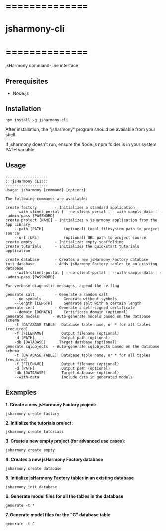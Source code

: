 # ==============
# jsharmony-cli
# ==============

jsHarmony command-line interface

## Prerequisites

* Node.js

## Installation

```
npm install -g jsharmony-cli
```

After installation, the "jsharmony" program should be available from your shell.

If jsharmony doesn't run, ensure the Node.js npm folder is in your system PATH variable.

## Usage

```
-------------------
:::jsHarmony CLI:::
-------------------
Usage: jsharmony [command] [options]

The following commands are available:

create factory        - Initializes a standard application
    --with-client-portal | --no-client-portal | --with-sample-data | --admin-pass [PASSWORD]
create project [NAME] - Initializes a jsHarmony application from the App Library
    --path [PATH]         (optional) Local filesystem path to project source
    --url [URL]           (optional) URL path to project source
create empty          - Initializes empty scaffolding
create tutorials      - Initializes the quickstart tutorials application

create database       - Creates a new jsHarmony Factory database
init database         - Adds jsHarmony Factory tables to an existing database
    --with-client-portal | --no-client-portal | --with-sample-data | --admin-pass [PASSWORD]

For verbose diagnostic messages, append the -v flag

generate salt         - Generate a random salt
    --no-symbols          Generate without symbols
    --length [LENGTH]     Generate salt with a certain length
generate cert         - Generate a self-signed certificate
    --domain [DOMAIN]     Certificate domain (optional)
generate models      - Auto-generate models based on the database schema
    -t [DATABASE TABLE]  Database table name, or * for all tables (required)
    -f [FILENAME]        Output filename (optional)
    -d [PATH]            Output path (optional)
    -db [DATABASE]      Target database (optional)
generate sqlobjects  - Auto-generate sqlobjects based on the database schema
    -t [DATABASE TABLE]  Database table name, or * for all tables (required)
    -f [FILENAME]        Output filename (optional)
    -d [PATH]            Output path (optional)
    -db [DATABASE]       Target database (optional)
    --with-data          Include data in generated models
```

## Examples

**1. Create a new jsHarmony Factory project:**

  ```jsharmony create factory```

**2. Initialize the tutorials project:**

  ```jsharmony create tutorials```

**3. Create a new empty project (for advanced use cases):**

  ```jsharmony create empty```

**4. Creates a new jsHarmony Factory database**

  ```jsharmony create database```

**5. Initialize jsHarmony Factory tables in an existing database**

  ```jsharmony init database```

**6. Generate model files for all the tables in the database**

  ```generate -t *```

**7. Generate model files for the "C" database table**

  ```generate -t C```
